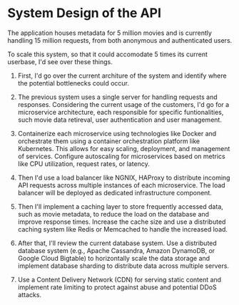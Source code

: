 # System Design of the API

The application houses metadata for 5 million movies and is currently handling 15 million requests, from both anonymous and authenticated users. 

To scale this system, so that it could accomodate 5 times its current userbase, I'd see over these things. 

1. First, I'd go over the current architure of the system and identify where the potential bottlenecks could occur. 

2. The previous system uses a single server for handling requests and responses. Considering the current usage of the customers, I'd go for a microservice architecture, each responsible for specific funtionalities, such movie data retireval, user authentication and user management. 

3. Containerize each microservice using technologies like Docker and orchestrate them using a container orchestration platform like Kubernetes. This allows for easy scaling, deployment, and management of services. Configure autoscaling for microservices based on metrics like CPU utilization, request rates, or latency.

3. Then I'd use a load balancer like NGNIX, HAProxy to distribute incoming API requests across multiple instances of each microservice. The load balancer will be deployed as dedicated infrastructure component.

4. Then I'll implement a caching layer to store frequently accessed data, such as movie metadata, to reduce the load on the database and improve response times. Increase the cache size and use a distributed caching system like Redis or Memcached to handle the increased load.

5. After that, I'll review the current database system. Use a distributed database system (e.g., Apache Cassandra, Amazon DynamoDB, or Google Cloud Bigtable) to horizontally scale the data storage and implement database sharding to distribute data across multiple servers.

6. Use a Content Delivery Network (CDN) for serving static content and implement rate limiting to protect against abuse and potential DDoS attacks. 